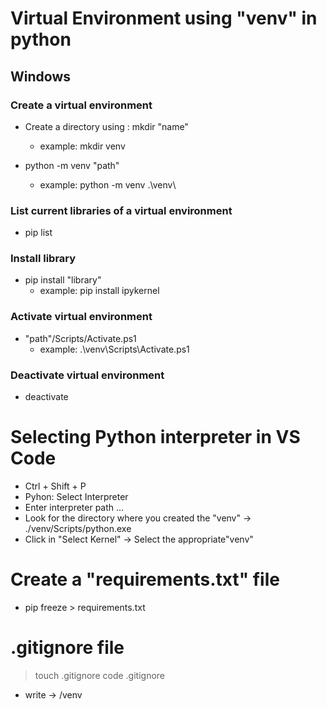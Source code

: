 # Virtual Environment using "venv" in python

## Windows

### Create a virtual environment

- Create a directory using : mkdir "name"
    - example: mkdir venv

- python -m venv "path" 
    - example: python -m venv .\venv\

### List current libraries of a virtual environment
- pip list 

### Install library
- pip install "library"
    - example: pip install ipykernel 

### Activate virtual environment
- "path"/Scripts/Activate.ps1
    - example: .\venv\Scripts\Activate.ps1

### Deactivate virtual environment
- deactivate


# Selecting Python interpreter in VS Code

- Ctrl + Shift + P
- Pyhon: Select Interpreter
- Enter interpreter path ...
- Look for the directory where you created the "venv" -> ./venv/Scripts/python.exe
- Click in "Select Kernel" -> Select the appropriate"venv"

# Create a "requirements.txt" file
- pip freeze > requirements.txt

# .gitignore file 
> touch .gitignore
> code .gitignore
- write -> /venv

